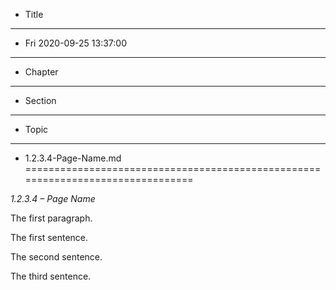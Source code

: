 * Title
--------------------------------------------------------------------------------
* Fri 2020-09-25 13:37:00
--------------------------------------------------------------------------------
* Chapter
--------------------------------------------------------------------------------
* Section
--------------------------------------------------------------------------------
* Topic
--------------------------------------------------------------------------------
* 1.2.3.4-Page-Name.md
================================================================================

*1.2.3.4 – Page Name*

The first paragraph.

The first sentence.

The second sentence.

The third sentence.
